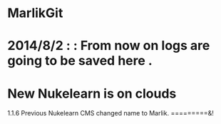 MarlikGit
=========


2014/8/2 :  : From now on logs are going to be saved here .
==========================
New Nukelearn is on clouds
=========
1.1.6 Previous Nukelearn CMS changed name to Marlik.
=========&!
